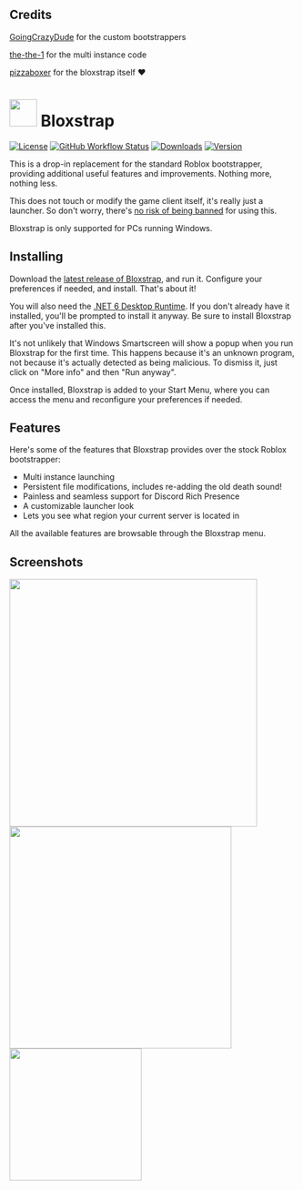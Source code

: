  ## Credits
[GoingCrazyDude](https://github.com/GoingCrazyDude) for the custom bootstrappers

[the-the-1](https://github.com/the-the-1) for the multi instance code

[pizzaboxer](https://github.com/pizzaboxer) for the bloxstrap itself ❤️

# <img src="https://github.com/michgits/modified-bloxstrap/raw/main/Images/Bloxstrap.png" width="48"/> Bloxstrap

[![License](https://img.shields.io/github/license/michgits/modified-bloxstrap)](https://github.com/michgits/modified-bloxstrap/blob/main/LICENSE)
[![GitHub Workflow Status](https://img.shields.io/github/actions/workflow/status/michgits/modified-bloxstrap/ci.yml?branch=main&label=builds)](https://github.com/michgits/modified-bloxstrap/actions)
[![Downloads](https://img.shields.io/github/downloads/michgits/modified-bloxstrap/latest/total?color=981bfe)](https://github.com/michgits/modified-bloxstrap/releases)
[![Version](https://img.shields.io/github/v/release/michgits/modified-bloxstrap?color=7a39fb)](https://github.com/michgits/modified-bloxstrap/releases/latest)

This is a drop-in replacement for the standard Roblox bootstrapper, providing additional useful features and improvements. Nothing more, nothing less.

This does not touch or modify the game client itself, it's really just a launcher. So don't worry, there's [no risk of being banned](https://github.com/michgits/modified-bloxstrap/wiki/Why-it%27s-not-reasonably-possible-for-you-to-be-banned-by-Bloxstrap) for using this.
 
Bloxstrap is only supported for PCs running Windows.
 
 ## Installing
Download the [latest release of Bloxstrap](https://github.com/michgits/modified-bloxstrap/releases/latest), and run it. Configure your preferences if needed, and install. That's about it!

You will also need the [.NET 6 Desktop Runtime](https://aka.ms/dotnet-core-applaunch?missing_runtime=true&arch=x64&rid=win11-x64&apphost_version=6.0.16&gui=true). If you don't already have it installed, you'll be prompted to install it anyway. Be sure to install Bloxstrap after you've installed this.

It's not unlikely that Windows Smartscreen will show a popup when you run Bloxstrap for the first time. This happens because it's an unknown program, not because it's actually detected as being malicious. To dismiss it, just click on "More info" and then "Run anyway".

Once installed, Bloxstrap is added to your Start Menu, where you can access the menu and reconfigure your preferences if needed.
 
## Features
Here's some of the features that Bloxstrap provides over the stock Roblox bootstrapper:

* Multi instance launching
* Persistent file modifications, includes re-adding the old death sound!
* Painless and seamless support for Discord Rich Presence
* A customizable launcher look
* Lets you see what region your current server is located in

All the available features are browsable through the Bloxstrap menu.

## Screenshots

<p float="left">
    <img src="https://github.com/pizzaboxer/bloxstrap/assets/41478239/dcfd0cdf-1aae-45bb-849a-f7710ec63b28" width="435" />
    <img src="https://github.com/pizzaboxer/bloxstrap/assets/41478239/e08cdf28-4f99-46b5-99f2-5c338aac86db" width="390" />
    <img src="https://github.com/pizzaboxer/bloxstrap/assets/41478239/7ba35223-9115-401f-bbc1-d15e9c5fd79e" width="232" />
<p>
